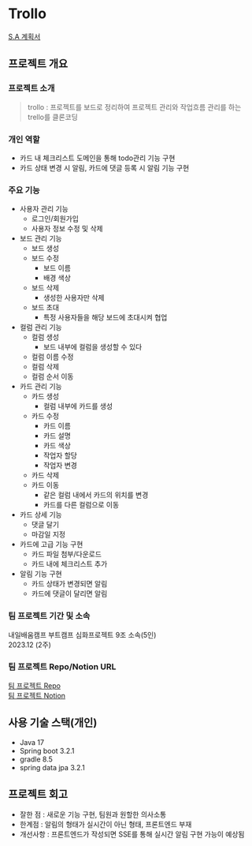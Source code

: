 # Trollo
[S.A 계획서](https://www.notion.so/S-A-a856bb52f3ea4821b8c2a3b51533c805)

## 프로젝트 개요
### 프로젝트 소개
> trollo : 프로젝트를 보드로 정리하여 프로젝트 관리와 작업흐름 관리를 하는 trello를 클론코딩

### 개인 역할
  * 카드 내 체크리스트 도메인을 통해 todo관리 기능 구현
  * 카드 상태 변경 시 알림, 카드에 댓글 등록 시 알림 기능 구현

### 주요 기능

* 사용자 관리 기능
  * 로그인/회원가입
  * 사용자 정보 수정 및 삭제
* 보드 관리 기능
  * 보드 생성
  * 보드 수정
    * 보드 이름
    * 배경 색상
  * 보드 삭제
    * 생성한 사용자만 삭제
  * 보드 초대
    * 특정 사용자들을 해당 보드에 초대시켜 협업
* 컬럼 관리 기능
  * 컬럼 생성
    * 보드 내부에 컬럼을 생성할 수 있다
  * 컬럼 이름 수정
  * 컬럼 삭제
  * 컬럼 순서 이동
* 카드 관리 기능
  * 카드 생성
    * 컬럼 내부에 카드를 생성
  * 카드 수정
    * 카드 이름
    * 카드 설명
    * 카드 색상
    * 작업자 할당
    * 작업자 변경
  * 카드 삭제
  * 카드 이동
    * 같은 컬럼 내에서 카드의 위치를 변경
    * 카드를 다른 컬럼으로 이동
* 카드 상세 기능
  * 댓글 달기
  * 마감일 지정
* 카드에 고급 기능 구현
  * 카드 파일 첨부/다운로드
  * 카드 내에 체크리스트 추가
* 알림 기능 구현
  * 카드 상태가 변경되면 알림
  * 카드에 댓글이 달리면 알림

### 팀 프로젝트 기간 및 소속
내일배움캠프 부트캠프 심화프로젝트 9조 소속(5인)
<br>
2023.12 (2주)

### 팀 프로젝트 Repo/Notion URL
[팀 프로젝트 Repo](https://github.com/phdljr/Trollo)
<br>
[팀 프로젝트 Notion](https://teamsparta.notion.site/9-0fb106cc409c45c4949cb9c133df1f0c)

## 사용 기술 스택(개인)

* Java 17
* Spring boot 3.2.1
* gradle 8.5
* spring data jpa 3.2.1

## 프로젝트 회고
* 잘한 점 : 새로운 기능 구현, 팀원과 원할한 의사소통
* 한계점 : 알림의 형태가 실시간이 아닌 형태, 프론트엔드 부재
* 개선사항 : 프론트엔드가 작성되면 SSE를 통해 실시간 알림 구현 가능이 예상됨
